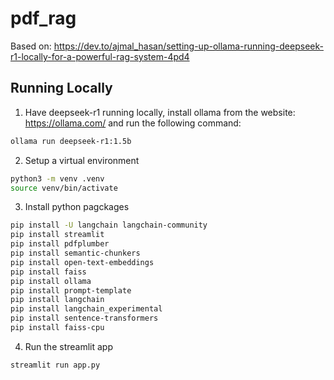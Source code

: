 # pdf_rag

Based on: https://dev.to/ajmal_hasan/setting-up-ollama-running-deepseek-r1-locally-for-a-powerful-rag-system-4pd4

## Running Locally
1. Have deepseek-r1 running locally, install ollama from the website: https://ollama.com/ and run the following command:
```bash
ollama run deepseek-r1:1.5b
```

2. Setup a virtual environment
```bash
python3 -m venv .venv
source venv/bin/activate
```

3. Install python pagckages
```bash
pip install -U langchain langchain-community
pip install streamlit
pip install pdfplumber
pip install semantic-chunkers
pip install open-text-embeddings
pip install faiss
pip install ollama
pip install prompt-template
pip install langchain
pip install langchain_experimental
pip install sentence-transformers
pip install faiss-cpu
```

4. Run the streamlit app
```bash
streamlit run app.py
```